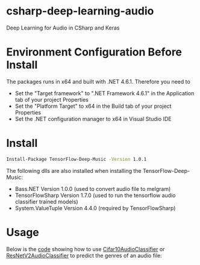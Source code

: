 # csharp-deep-learning-audio

Deep Learning for Audio in CSharp and Keras

# Environment Configuration Before Install 

The packages runs in x64 and built with .NET 4.6.1. Therefore you need to 

* Set the "Target framework" to ".NET Framework 4.6.1" in the Application tab of your project Properties
* Set the "Platform Target" to x64 in the Build tab of your project Properties
* Set the .NET configuration manager to x64 in Visual Studio IDE




# Install

```bash
Install-Package TensorFlow-Deep-Music -Version 1.0.1
```

The following dlls are also installed when installing the TensorFlow-Deep-Music:

* Bass.NET Version 1.0.0 (used to convert audio file to melgram)
* TensorFlowSharp Version 1.7.0 (used to run the tensorflow audio classifier trained models)
* System.ValueTuple Version 4.4.0 (required by TensorFlowSharp)

# Usage

Below is the [code](csharp-deep-learning-audio-samples/Program.cs) showing how to use [Cifar10AudioClassifier](csharp-deep-learning-audio/Cifar10AudioClassifier.cs)
or [ResNetV2AudioClassifier](csharp-deep-learning-audio/ResNetV2AudioClassifier.cs) to predict the genres of an audio file:





